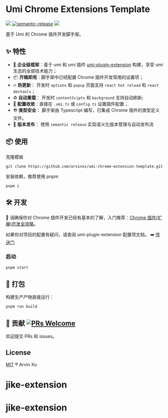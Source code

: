 # Umi Chrome Extensions Template

![][version-url] [![semantic-release](https://img.shields.io/badge/%20%20%F0%9F%93%A6%F0%9F%9A%80-semantic--release-e10079.svg)](https://github.com/semantic-release/semantic-release) ![][license-url]

[version-url]: https://img.shields.io/github/v/release/arvinxx/umi-chrome-extensions-template
[license-url]: https://img.shields.io/github/license/arvinxx/umi-chrome-extensions-template

基于 Umi 的 Chrome 插件开发脚手架。

## ✨ 特性

- 🌋 **企业级框架**：基于 umi 和 umi 插件 [umi-plugin-extension](https://github.com/arvinxx/umi-plugin-extensions) 构建，享受 umi 生态的全部技术能力；
- 📦 **开箱即用**：脚手架中已经配置 Chrome 插件开发常用的设置项；
- 🔥 **热更新**： 开发时 `options` 和 `popup` 页面支持 `react hot reload` 和 `react devtools`；
- ♻️ **自动重载**： 开发时 `contentScipts` 和 `background` 支持自动刷新;
- 🔧 **配置收敛**：直接在 `.umi.ts` 或 `config.ts` 设置插件配置；
- ⛑ **类型安全**： 脚手架由 Typescript 编写，已集成 Chrome 插件的类型定义文件。
- 🚀 **版本发布**： 使用 `semantic release` 实现语义化版本管理与自动发布流

## 📦 使用

克隆模板

```
git clone https://github.com/arvinxx/umi-chrome-extension-template.git
```

安装依赖，推荐使用 pnpm

```
pnpm i
```

## 🛠️ 开发

🔔 请确保你对 Chrome 插件开发已经有基本的了解，入门推荐：[Chrome 插件(扩展)开发全攻略](https://umi-plugin-extensions.vercel.app/tutorial)。

如果你对项目的配置有疑问，请查阅 umi-plugin-extension 配置项文档。 ➡️ [传送门](https://arvinxx.github.io/umi-plugin-extensions/#/api)

### 启动

```
pnpm start
```

## 👷 打包

构建生产产物直接运行：

```
pnpm run build
```

## 🤝 贡献 [![PRs Welcome](https://camo.githubusercontent.com/0ff11ed110cfa69f703ef0dcca3cee6141c0a8ef465e8237221ae245de3deb3d/68747470733a2f2f696d672e736869656c64732e696f2f62616467652f5052732d77656c636f6d652d627269676874677265656e2e7376673f7374796c653d666c61742d737175617265)](http://makeapullrequest.com/)

欢迎提交 PRs 和 issues。

## License

[MIT](./LICENSE) ® Arvin Xu
# jike-extension
# jike-extension
